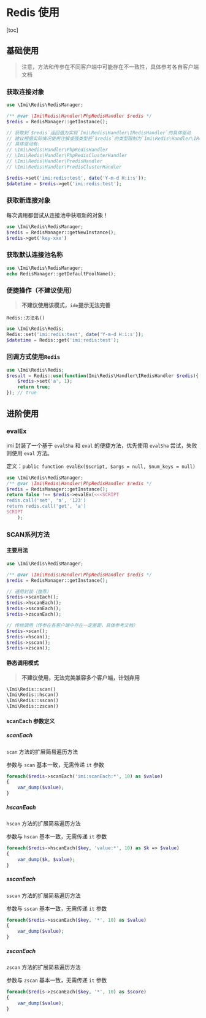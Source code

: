 # Redis 使用

[toc]

## 基础使用

> 注意，方法和传参在不同客户端中可能存在不一致性，具体参考各自客户端文档

### 获取连接对象

```php
use \Imi\Redis\RedisManager;

/** @var \Imi\Redis\Handler\PhpRedisHandler $redis */
$redis = RedisManager::getInstance();

// 获取到`$redis`返回值为实现`Imi\Redis\Handler\IRedisHandler`的具体驱动
// 建议根据实际情况使用注解或强类型把`$redis`的类型限制为`Imi\Redis\Handler\IRedisHandler`具体实现驱动以活动更好的`IDE`提示支持
// 具体驱动有:
// \Imi\Redis\Handler\PhpRedisHandler
// \Imi\Redis\Handler\PhpRedisClusterHandler
// \Imi\Redis\Handler\PredisHandler
// \Imi\Redis\Handler\PredisClusterHandler

$redis->set('imi:redis:test', date('Y-m-d H:i:s'));
$datetime = $redis->get('imi:redis:test');
```

### 获取新连接对象

每次调用都尝试从连接池中获取新的对象！

```php
use \Imi\Redis\RedisManager;
$redis = RedisManager::getNewInstance();
$redis->get('key-xxx')
```

### 获取默认连接池名称

```php
use \Imi\Redis\RedisManager;
echo RedisManager::getDefaultPoolName();
```

### 便捷操作（不建议使用）

> **不建议使用该模式，`ide`提示无法完善**

`Redis::方法名()`

```php
use \Imi\Redis\Redis;
Redis::set('imi:redis:test', date('Y-m-d H:i:s'));
$datetime = Redis::get('imi:redis:test');
```

### 回调方式使用`Redis`

```php
use \Imi\Redis\Redis;
$result = Redis::use(function(Imi\Redis\Handler\IRedisHandler $redis){
    $redis->set('a', 1);
    return true;
}); // true
```

## 进阶使用

### evalEx

imi 封装了一个基于 `evalSha` 和 `eval` 的便捷方法，优先使用 `evalSha` 尝试，失败则使用 `eval` 方法。

定义：`public function evalEx($script, $args = null, $num_keys = null)`

```php
use \Imi\Redis\RedisManager;
/** @var \Imi\Redis\Handler\PhpRedisHandler $redis */
$redis = RedisManager::getInstance();
return false !== $redis->evalEx(<<<SCRIPT
redis.call('set', 'a', '123')
return redis.call('get', 'a')
SCRIPT
    );
```

### SCAN系列方法

#### 主要用法

```php
use \Imi\Redis\RedisManager;

/** @var \Imi\Redis\Handler\PhpRedisHandler $redis */
$redis = RedisManager::getInstance();

// 通用封装（推荐）
$redis->scanEach();
$redis->hscanEach();
$redis->sscanEach();
$redis->zscanEach();

// 传统调用（传参在各客户端中存在一定差距，具体参考文档）
$redis->scan();
$redis->hscan();
$redis->sscan();
$redis->zscan();
```

#### 静态调用模式

> **不建议使用，无法完美兼容多个客户端，计划弃用**

```php
\Imi\Redis::scan()
\Imi\Redis::hscan()
\Imi\Redis::sscan()
\Imi\Redis::zscan()
```

#### scanEach 参数定义

##### scanEach

`scan` 方法的扩展简易遍历方法

参数与 `scan` 基本一致，无需传递 `it` 参数

```php
foreach($redis->scanEach('imi:scanEach:*', 10) as $value)
{
    var_dump($value);
}
```

##### hscanEach

`hscan` 方法的扩展简易遍历方法

参数与 `hscan` 基本一致，无需传递 `it` 参数

```php
foreach($redis->hscanEach($key, 'value:*', 10) as $k => $value)
{
    var_dump($k, $value);
}
```

##### sscanEach

`sscan` 方法的扩展简易遍历方法

参数与 `sscan` 基本一致，无需传递 `it` 参数

```php
foreach($redis->sscanEach($key, '*', 10) as $value)
{
    var_dump($value);
}
```

##### zscanEach

`zscan` 方法的扩展简易遍历方法

参数与 `zscan` 基本一致，无需传递 `it` 参数

```php
foreach($redis->zscanEach($key, '*', 10) as $score)
{
    var_dump($value);
}
```
